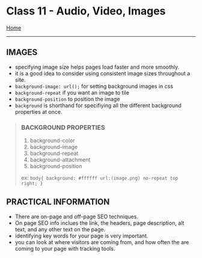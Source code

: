 # Class 11 - Audio, Video, Images

[Home](https://justinhamerly.github.io/reading-notes/)

---

## IMAGES

- specifying image size helps pages load faster and more smoothly.
- it is a good idea to consider using consistent image sizes throughout a site.
- `background-image: url();` for setting background images in css
- `background-repeat` if you want an image to tile
- `background-position` to position the image
- `background` is shorthand for specifiying all the different background properties at once.  

> ### BACKGROUND PROPERTIES
>
> 1. background-color
> 2. background-image
> 3. background-repeat
> 4. background-attachment
> 5. background-position
>
> ex:
> `body{
  background: #ffffff url:(image.png) no-repeat top right;
}`

## PRACTICAL INFORMATION

- There are on-page and off-page SEO techniques.
- On page SEO info inclues the link, the headers, page description, alt text, and any other text on the page.
- identifying key words for your page is very important.
- you can look at where visitors are coming from, and how often the are coming to your page with tracking tools.